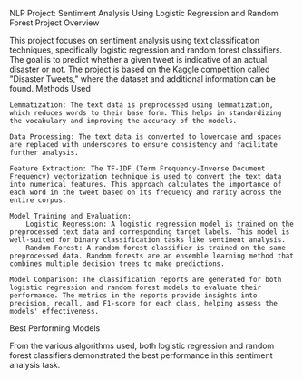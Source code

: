 NLP Project: Sentiment Analysis Using Logistic Regression and Random Forest
Project Overview

This project focuses on sentiment analysis using text classification techniques, specifically logistic regression and random forest classifiers. The goal is to predict whether a given tweet is indicative of an actual disaster or not. The project is based on the Kaggle competition called "Disaster Tweets," where the dataset and additional information can be found.
Methods Used

    Lemmatization: The text data is preprocessed using lemmatization, which reduces words to their base form. This helps in standardizing the vocabulary and improving the accuracy of the models.

    Data Processing: The text data is converted to lowercase and spaces are replaced with underscores to ensure consistency and facilitate further analysis.

    Feature Extraction: The TF-IDF (Term Frequency-Inverse Document Frequency) vectorization technique is used to convert the text data into numerical features. This approach calculates the importance of each word in the tweet based on its frequency and rarity across the entire corpus.

    Model Training and Evaluation:
        Logistic Regression: A logistic regression model is trained on the preprocessed text data and corresponding target labels. This model is well-suited for binary classification tasks like sentiment analysis.
        Random Forest: A random forest classifier is trained on the same preprocessed data. Random forests are an ensemble learning method that combines multiple decision trees to make predictions.

    Model Comparison: The classification reports are generated for both logistic regression and random forest models to evaluate their performance. The metrics in the reports provide insights into precision, recall, and F1-score for each class, helping assess the models' effectiveness.

Best Performing Models

From the various algorithms used, both logistic regression and random forest classifiers demonstrated the best performance in this sentiment analysis task.
